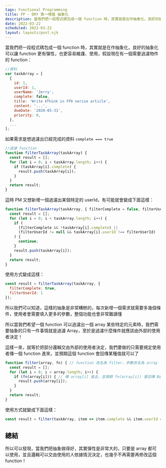 ```yaml
---
tags: Functional Programming
title: FP - DRY 第一哩路 抽象化
description: 當我們把一段程式碼包成一個 function 時，其實就是在作抽象化，良好的抽象化可以讓 function 更有彈性，也更容易維護、使用
date: 2022-03-22
scheduled: 2022-03-22
layout: layouts/post.njk
---
```

當我們把一段程式碼包成一個 function 時，其實就是在作抽象化，良好的抽象化可以讓 function 更有彈性，也更容易維護、使用，假設現在有一個需要過濾物件的 function：

```javascript
//資料
var taskArray = [
  {
    id: 1,
    userId: 1,
    userName: 'Jerry',
    complete: false,
    title: 'Write 《Think in FP》 serise article',
    content: '...',
    dueDate: '2020-05-31',
    priority: 0,
  },
  ...
];
```

如果需求是想過濾出已經完成的資料 `complete === true` 

```javascript
//過濾 function
function filterTaskArray(taskArray) {
  const result = [];
  for (let i = 0; i < taskArray.length; i++) {
    if (taskArray[i].complete) {
      result.push(taskArray[i]);
    }
  }
  return result;
}
```

這時 PM 又想新增一個過濾出某個特定的 userId，有可能就會變成下面這樣：

```javascript
function filterTaskArray(taskArray, { filterComplete = false, filterUserId = undefined } = {}) {
  const result = [];
  for (let i = 0; i < taskArray.length; i++) {
    if (
      (filterComplete && !taskArray[i].complete) ||
      (filterUserId != null && taskArray[i].userId !== filterUserId)
    ) {
      continue;
    }
    result.push(taskArray[i]);
  }
  return result;
}
```

使用方式變成這樣：

```javascript
const result = filterTaskArray(taskArray, {
  filterComplete: true,
  filterUserId: 1
});
```

所以我們可以知道，這樣的抽象是非常糟糕的，每次新增一個需求就需要多幾個條件，使用者會需要填入更多的參數，整個功能也會非常難讀懂

所以當我們希望一個 function 可以過濾出一個 array 某些特定的元素時，我們需要抽象的只有一件事情就是過濾 Array，至於是過濾什麼條件就應該由外部的使用者決定！

這樣一來，就等於把部分邏輯交由外部的使用者決定，我們要做的只需要規定使用者傳一個 function 進來，並預期這個 function 會回傳某種值就可以了

```javascript
function filter(array, fn) { // function 改名為 filter，參數改名為 array
  const result = [];
  for (let i = 0; i < array.length; i++) {
    if (fn(array[i])) { // 傳 array[i] 進去，並預期 fn(array[i]) 會回傳 Boolean。
      result.push(array[i]);
    }
  }
  return result;
}
```

使用方式就變成下面這樣：

```javascript
const result = filter(taskArray, item => item.complete && item.userId = 1)
```

## 總結

所以可以發現，當我們把抽象做得好，其實彈性是非常大的，只要是 array 都可以使用，並且邏輯可以交由使用的人依據情況決定，也幾乎不再需要再修改這個 function！